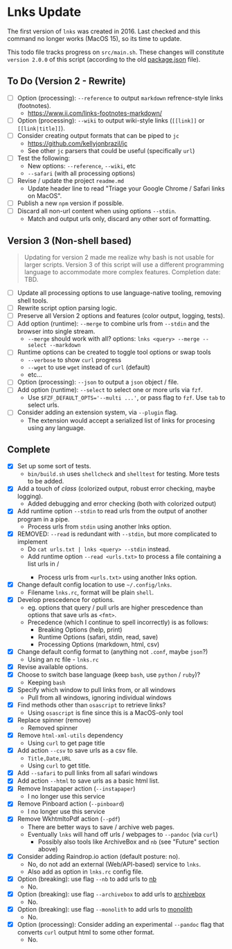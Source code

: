 # Lnks Update

The first version of `lnks` was created in 2016. Last checked and this command no longer works (MacOS 15), so its time to update.

This todo file tracks progress on `src/main.sh`. These changes will constitute `version 2.0.0` of this script (according to the old [package.json](package.json) file).

## To Do (Version 2 - Rewrite)

- [ ] Option (processing): `--reference` to output `markdown` refrence-style links (footnotes).
  - https://www.ii.com/links-footnotes-markdown/
- [ ] Option (processing): `--wiki` to output wiki-style links (`[[link]]` or `[[link|title]]`).
- [ ] Consider creating output formats that can be piped to `jc`
  - https://github.com/kellyjonbrazil/jc
  - See other `jc` parsers that could be useful (specifically `url`) 
- [ ] Test the following:
  - New options: `--reference`, `--wiki`, etc
  - `--safari` (with all processing options)
- [ ] Revise / update the project `readme.md`
  - Update header line to read "Triage your Google Chrome / Safari links on MacOS".
- [ ] Publish a new `npm` version if possible.
- [ ] Discard all non-url content when using options `--stdin`.
  - Match and output urls only, discard any other sort of formatting.

## Version 3 (Non-shell based)

> Updating for version 2 made me realize why bash is not usable for larger scripts. Version 3 of this script will use a different programming language to accommodate more complex features. Completion date: TBD.

- [ ] Update all processing options to use language-native tooling, removing shell tools.
- [ ] Rewrite script option parsing logic.
- [ ] Preserve all Version 2 options and features (color output, logging, tests).
- [ ] Add option (runtime): `--merge` to combine urls from `--stdin` and the browser into single stream.
  - `--merge` should work with all? options: `lnks <query> --merge --select --markdown`
- [ ] Runtime options can be created to toggle tool options or swap tools
  - `--verbose` to show `curl` progress
  - `--wget` to use `wget` instead of `curl` (default)
  - etc...
- [ ] Option (processing): `--json` to output a `json` object / file.
- [ ] Add option (runtime): `--select` to select one or more urls via `fzf`.
  - Use `$FZF_DEFAULT_OPTS='--multi ...'`, or pass flag to `fzf`. Use `tab` to select urls.
- [ ] Consider adding an extension system, via `--plugin` flag.
  - The extension would accept a serialized list of links for procesing using any language.

## Complete

- [x] Set up some sort of tests.
  - `bin/build.sh` uses `shellcheck` and `shelltest` for testing. More tests to be added.
- [x] Add a touch of *class* (colorized output, robust error checking, maybe logging).
  - Added debugging and error checking (both with colorized output)
- [x] Add runtime option `--stdin` to read urls from the output of another program in a pipe.
  - Process urls from `stdin` using another lnks option.
- [x] REMOVED: `--read` is redundant with `--stdin`, but more complicated to implement
  - Do `cat urls.txt | lnks <query> --stdin` instead.
  - Add runtime option `--read <urls.txt>` to process a file containing a list urls in <format>/
    - Process urls from `<urls.txt>` using another lnks option.
- [x] Change default config location to use `~/.config/lnks`.
  - Filename `lnks.rc`, format will be plain `shell`.
- [x] Develop prescedence for options.
  - eg. options that query / pull urls are higher prescedence than options that save urls as `<fmt>`.
  - Precedence (which I continue to spell incorrectly) is as follows:
    - Breaking Options (help, print)
    - Runtime Options (safari, stdin, read, save)
    - Processing Options (markdown, html, csv)
- [x] Change default config format to (anything not `.conf`, maybe `json`?)
  - Using an rc file - `lnks.rc`
- [x] Revise available options.
- [x] Choose to switch base language (keep `bash`, use `python` / `ruby`)?
  - Keeping `bash`
- [x] Specify which window to pull links from, or all windows
  - Pull from all windows, ignoring individual windows
- [x] Find methods other than `osascript` to retrieve links?
  - Using `osascript` is fine since this is a MacOS-only tool
- [x] Replace spinner (remove)
  - Removed spinner
- [x] Remove `html-xml-utils` dependency
  - Using `curl` to get page title
- [x] Add action `--csv` to save urls as a csv file.
  - `Title,Date,URL`
  - Using `curl` to get title.
- [x] Add `--safari` to pull links from all safari windows
- [x] Add action `--html` to save urls as a basic html list.
- [x] Remove Instapaper action (`--instapaper`)
  - I no longer use this service
- [x] Remove Pinboard action (`--pinboard`)
  - I no longer use this service
- [x] Remove WkhtmltoPdf action (`--pdf`)
  - There are better ways to save / archive web pages.
  - Eventually `lnks` will hand off urls / webpages to `--pandoc` (via `curl`)
    - Possibly also tools like ArchiveBox and `nb` (see "Future" section above)
- [x] Consider adding Raindrop.io action (default posture: no).
  - No, do not add an external (Web/API-based) service to `lnks`.
  - Also add as option in `lnks.rc` config file.
- [x] Option (breaking): use flag `--nb` to add urls to [nb](https://xwmx.github.io/nb)
  - No.
- [x] Option (breaking): use flag `--archivebox` to add urls to [archivebox](https://github.com/ArchiveBox/ArchiveBox)
  - No.
- [x] Option (breaking): use flag `--monolith` to add urls to [monolith](https://github.com/Y2Z/monolith)
  - No.
- [x] Option (processing): Consider adding an experimental `--pandoc` flag that converts `curl` output
      html to some other format.
  - No.

